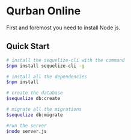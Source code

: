 # Qurban Online

First and foremost you need to install Node js.

## Quick Start

```bash
# install the sequelize-cli with the command
$npm install sequelize-cli -g

# install all the dependencies
$npm install

# create the database
$sequelize db:create

# migrate all the migrations
$sequelize db:migrate

#run the server
$node server.js
```
